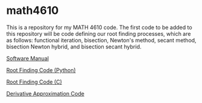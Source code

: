 # math4610
This is a repository for my MATH 4610 code. The first code to be added to this repository will be code defining our root finding processes, which are as follows: functional iteration, bisection, Newton's method, secant method, bisection Newton hybrid, and bisection secant hybrid.

[Software Manual](https://github.com/jake-daniels16/math4610/tree/main/doc/Software%20Manual)

[Root Finding Code (Python)](https://github.com/jake-daniels16/math4610/tree/main/Root%20Finding%20Problem)

[Root Finding Code (C)](https://github.com/jake-daniels16/math4610/tree/main/RF%20Shared%20Library)

[Derivative Approximation Code](https://github.com/jake-daniels16/math4610/tree/main/Derivative%20Approximation)
